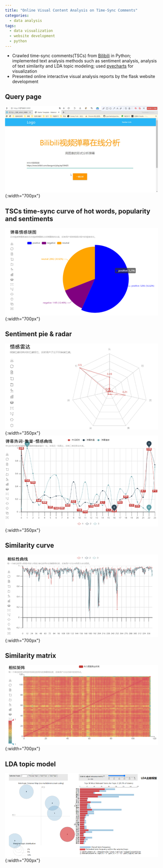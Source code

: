 ```yaml
---
title: "Online Visual Content Analysis on Time-Sync Comments"
categories:
  - data analysis
tags:
  - data visualization
  - website development
  - python
---
```

+ Crawled time-sync comments(TSCs) from [Bilibili](https://www.bilibili.com/) in Python; implemented text analysis methods such as sentiment analysis, 
  analysis of text similarity and LDA topic modeling; used [pyecharts](https://pyecharts.org/#/) for visualization
+ Presented online interactive visual analysis reports by the flask website development

## Query page
![avatar](/assets/images/TSCs_visualization/1.png){:width="700px"}  

## TSCs time-sync curve of hot words, popularity and sentiments  
![avatar](/assets/images/TSCs_visualization/2.png){:width="700px"}  

## Sentiment pie & radar
![avatar](/assets/images/TSCs_visualization/3.png){:width="350px"}
![avatar](/assets/images/TSCs_visualization/4.png){:width="350px"}  

## Similarity curve
![avatar](/assets/images/TSCs_visualization/5.png){:width="700px"}  

## Similarity matrix
![avatar](/assets/images/TSCs_visualization/6.png){:width="700px"}  

## LDA topic model
![avatar](/assets/images/TSCs_visualization/7.png){:width="700px"}  